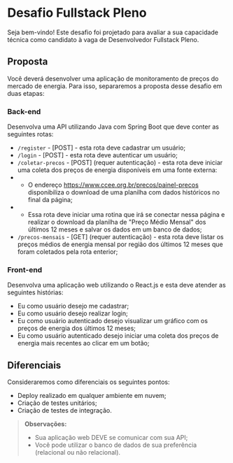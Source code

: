 # Desafio Fullstack Pleno
Seja bem-vindo! Este desafio foi projetado para avaliar a sua capacidade técnica como candidato à vaga de Desenvolvedor Fullstack Pleno.

## Proposta
Você deverá desenvolver uma aplicação de monitoramento de preços do mercado de energia. Para isso, separaremos a proposta desse desafio em duas etapas:

### Back-end
Desenvolva uma API utilizando Java com Spring Boot que deve conter as seguintes rotas:
- `/register` - [POST] - esta rota deve cadastrar um usuário;
- `/login` - [POST] - esta rota deve autenticar um usuário;
- `/coletar-precos` - [POST] (requer autenticação) - esta rota deve iniciar uma coleta dos preços de energia disponíveis em uma fonte externa:
- - O endereço https://www.ccee.org.br/precos/painel-precos disponibiliza o download de uma planilha com dados históricos no final da página;
- - Essa rota deve iniciar uma rotina que irá se conectar nessa página e realizar o download da planilha de "Preço Médio Mensal" dos últimos 12 meses e salvar os dados em um banco de dados;
- `/precos-mensais` - [GET] (requer autenticação) - esta rota deve listar os preços médios de energia mensal por região dos últimos 12 meses que foram coletados pela rota enterior;

### Front-end
Desenvolva uma aplicação web utilizando o React.js e esta deve atender as seguintes histórias:
 - Eu como usuário desejo me cadastrar;
 - Eu como usuário desejo realizar login;
 - Eu como usuário autenticado desejo visualizar um gráfico com os preços de energia dos últimos 12 meses;
 - Eu como usuário autenticado desejo iniciar uma coleta dos preços de energia mais recentes ao clicar em um botão;

## Diferenciais
Consideraremos como diferenciais os seguintes pontos:
- Deploy realizado em qualquer ambiente em nuvem;
- Criação de testes unitários;
- Criação de testes de integração.


> **Observações:**
> - Sua aplicação web DEVE se comunicar com sua API;
> - Você pode utilizar o banco de dados de sua preferência (relacional ou não relacional).
